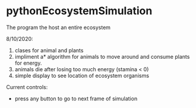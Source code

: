 # pythonEcosystemSimulation
The program the host an entire ecosystem


8/10/2020:
1. clases for animal and plants
2. impliment a* algorithm for animals to move around and consume plants for energy. 
3. animals die after losing too much energy (stamina < 0)
4. simple display to see location of ecosystem organisms

Current controls:

 - press any button to go to next frame of simulation
 
